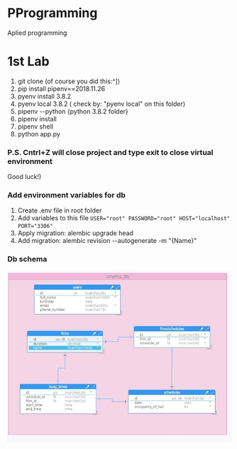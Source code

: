 # PProgramming
Aplied programming
# 1st Lab
1. git clone (of course you did this:^])
2. pip install pipenv==2018.11.26
3. pyenv install 3.8.2
4. pyenv local 3.8.2 ( check by: "pyenv local" on this folder)
5. pipenv --python {python 3.8.2 folder}
6. pipenv install
7. pipenv shell
8. python app.py
### P.S. Cntrl+Z will close project and type exit to close virtual environment
Good luck!)

### Add environment variables for db

1. Create .env file in root folder
2. Add variables to this file
`
USER="root"
PASSWORD="root"
HOST="localhost"
PORT="3306"
`
3. Apply migration:  alembic upgrade head
4. Add migration: alembic revision --autogenerate -m "{Name}"

### Db schema 

![alt text](photo_2020-11-29_19-16-36.jpg "Title")
